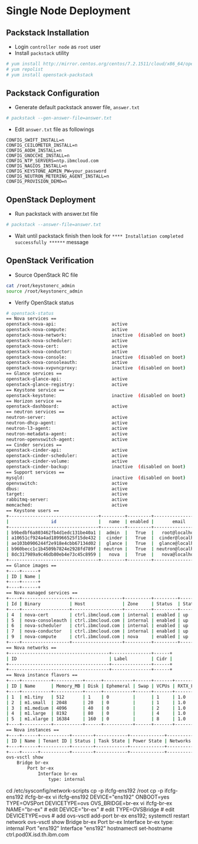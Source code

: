 # Single Node Deployment
## Packstack Installation
* Login `controller node` as `root` user
* Install `packstack` utility
```bash
# yum install http://mirror.centos.org/centos/7.2.1511/cloud/x86_64/openstack-mitaka/centos-release-openstack-mitaka-1-3.el7.noarch.rpm
# yum repolist
# yum install openstack-packstack
```

## Packstack Configuration
* Generate default packstack answer file, `answer.txt`
```bash
# packstack --gen-answer-file=answer.txt
```
* Edit `answer.txt` file as followings
```
CONFIG_SWIFT_INSTALL=n
CONFIG_CEILOMETER_INSTALL=n
CONFIG_AODH_INSTALL=n
CONFIG_GNOCCHI_INSTALL=n
CONFIG_NTP_SERVERS=ntp.ibmcloud.com
CONFIG_NAGIOS_INSTALL=n
CONFIG_KEYSTONE_ADMIN_PW=your_password
CONFIG_NEUTRON_METERING_AGENT_INSTALL=n
CONFIG_PROVISION_DEMO=n
```

## OpenStack Deployment
* Run packstack with answer.txt file
```bash
# packstack --answer-file=answer.txt
```
* Wait until packstack finish then look for `**** Installation completed successfully ******` message

## OpenStack Verification
* Source OpenStack RC file
```bash
cat /root/keystonerc_admin
source /root/keystonerc_admin
```
* Verify OpenStack status
```bash
# openstack-status
== Nova services ==
openstack-nova-api:                     active
openstack-nova-compute:                 active
openstack-nova-network:                 inactive  (disabled on boot)
openstack-nova-scheduler:               active
openstack-nova-cert:                    active
openstack-nova-conductor:               active
openstack-nova-console:                 inactive  (disabled on boot)
openstack-nova-consoleauth:             active
openstack-nova-xvpvncproxy:             inactive  (disabled on boot)
== Glance services ==
openstack-glance-api:                   active
openstack-glance-registry:              active
== Keystone service ==
openstack-keystone:                     inactive  (disabled on boot)
== Horizon service ==
openstack-dashboard:                    active
== neutron services ==
neutron-server:                         active
neutron-dhcp-agent:                     active
neutron-l3-agent:                       active
neutron-metadata-agent:                 active
neutron-openvswitch-agent:              active
== Cinder services ==
openstack-cinder-api:                   active
openstack-cinder-scheduler:             active
openstack-cinder-volume:                active
openstack-cinder-backup:                inactive  (disabled on boot)
== Support services ==
mysqld:                                 inactive  (disabled on boot)
openvswitch:                            active
dbus:                                   active
target:                                 active
rabbitmq-server:                        active
memcached:                              active
== Keystone users ==
+----------------------------------+---------+---------+-------------------+
|                id                |   name  | enabled |       email       |
+----------------------------------+---------+---------+-------------------+
| b9bedbf6a803462fb4d1edc131be40a1 |  admin  |   True  |   root@localhost  |
| a10651cf924a4ad189966525f15de432 |  cinder |   True  |  cinder@localhost |
| ae103b0906244f2e918e4cbb67134d02 |  glance |   True  |  glance@localhost |
| b960becc1c1b4509b7824e2928fd789f | neutron |   True  | neutron@localhost |
| 8dc317989a9c46db80eb4e73c45c8959 |   nova  |   True  |   nova@localhost  |
+----------------------------------+---------+---------+-------------------+
== Glance images ==
+----+------+
| ID | Name |
+----+------+
+----+------+
== Nova managed services ==
+----+------------------+-------------------+----------+---------+-------+----------------------------+-----------------+
| Id | Binary           | Host              | Zone     | Status  | State | Updated_at                 | Disabled Reason |
+----+------------------+-------------------+----------+---------+-------+----------------------------+-----------------+
| 4  | nova-cert        | ctrl.ibmcloud.com | internal | enabled | up    | 2016-05-11T09:41:34.000000 | -               |
| 5  | nova-consoleauth | ctrl.ibmcloud.com | internal | enabled | up    | 2016-05-11T09:41:28.000000 | -               |
| 6  | nova-scheduler   | ctrl.ibmcloud.com | internal | enabled | up    | 2016-05-11T09:41:32.000000 | -               |
| 7  | nova-conductor   | ctrl.ibmcloud.com | internal | enabled | up    | 2016-05-11T09:41:36.000000 | -               |
| 9  | nova-compute     | ctrl.ibmcloud.com | nova     | enabled | up    | 2016-05-11T09:41:31.000000 | -               |
+----+------------------+-------------------+----------+---------+-------+----------------------------+-----------------+
== Nova networks ==
+--------------------------------------+---------------+------+
| ID                                   | Label         | Cidr |
+--------------------------------------+---------------+------+
+--------------------------------------+---------------+------+
== Nova instance flavors ==
+----+-----------+-----------+------+-----------+------+-------+-------------+-----------+
| ID | Name      | Memory_MB | Disk | Ephemeral | Swap | VCPUs | RXTX_Factor | Is_Public |
+----+-----------+-----------+------+-----------+------+-------+-------------+-----------+
| 1  | m1.tiny   | 512       | 1    | 0         |      | 1     | 1.0         | True      |
| 2  | m1.small  | 2048      | 20   | 0         |      | 1     | 1.0         | True      |
| 3  | m1.medium | 4096      | 40   | 0         |      | 2     | 1.0         | True      |
| 4  | m1.large  | 8192      | 80   | 0         |      | 4     | 1.0         | True      |
| 5  | m1.xlarge | 16384     | 160  | 0         |      | 8     | 1.0         | True      |
+----+-----------+-----------+------+-----------+------+-------+-------------+-----------+
== Nova instances ==
+----+------+-----------+--------+------------+-------------+----------+
| ID | Name | Tenant ID | Status | Task State | Power State | Networks |
+----+------+-----------+--------+------------+-------------+----------+
+----+------+-----------+--------+------------+-------------+----------+
ovs-vsctl show
    Bridge br-ex
        Port br-ex
            Interface br-ex
                type: internal
```
cd /etc/sysconfig/network-scripts
cp -p ifcfg-ens192 /root
cp -p ifcfg-ens192 ifcfg-br-ex
vi ifcfg-ens192
DEVICE="ens192"
ONBOOT=yes
TYPE=OVSPort
DEVICETYPE=ovs
OVS_BRIDGE=br-ex
vi ifcfg-br-ex
NAME="br-ex"                # edit
DEVICE="br-ex"                # edit
TYPE=OVSBridge                # edit
DEVICETYPE=ovs                # add
ovs-vsctl add-port br-ex ens192; systemctl restart network
ovs-vsctl show
    Bridge br-ex
        Port br-ex
            Interface br-ex
                type: internal
        Port "ens192"
            Interface "ens192"
hostnamectl set-hostname ctrl.pod0X.isd.th.ibm.com
```
